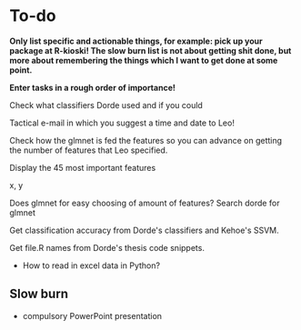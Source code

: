 # To-do

**Only list specific and actionable things, for example: pick up your package at R-kioski! The slow burn list is not about getting shit done, but more about remembering the things which I want to get done at some point.**

**Enter tasks in a rough order of importance!**

Check what classifiers Dorde used and if you could

Tactical e-mail in which you suggest a time and date to Leo!

Check how the glmnet is fed the features so you can advance on getting the number of features that Leo specified.

Display the 45 most important features

x, y

Does glmnet for easy choosing of amount of features? Search dorde for glmnet

Get classification accuracy from Dorde's classifiers and Kehoe's SSVM.

Get file.R names from Dorde's thesis code snippets.

- How to read in excel data in Python?

## Slow burn
- compulsory PowerPoint presentation
